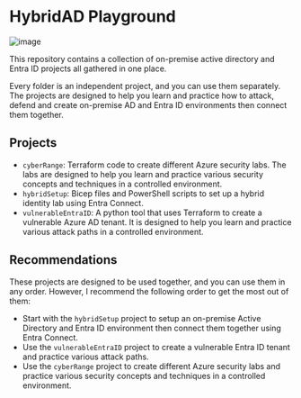 # HybridAD Playground

![image](https://github.com/user-attachments/assets/62067d10-3e9f-4f1e-93b0-6ce32f25a944)

This repository contains a collection of on-premise active directory and Entra ID projects all gathered in one place.

Every folder is an independent project, and you can use them separately. The projects are designed to help you learn and practice how to attack, defend and create on-premise AD and Entra ID environments then connect them together.

## Projects

- `cyberRange`: Terraform code to create different Azure security labs. The labs are designed to help you learn and practice various security concepts and techniques in a controlled environment.
- `hybridSetup`: Bicep files and PowerShell scripts to set up a hybrid identity lab using Entra Connect.
- `vulnerableEntraID`: A python tool that uses Terraform to create a vulnerable Azure AD tenant. It is designed to help you learn and practice various attack paths in a controlled environment.

## Recommendations

These projects are designed to be used together, and you can use them in any order. However, I recommend the following order to get the most out of them:

- Start with the `hybridSetup` project to setup an on-premise Active Directory and Entra ID environment then connect them together using Entra Connect.
- Use the `vulnerableEntraID` project to create a vulnerable Entra ID tenant and practice various attack paths.
- Use the `cyberRange` project to create different Azure security labs and practice various security concepts and techniques in a controlled environment.
